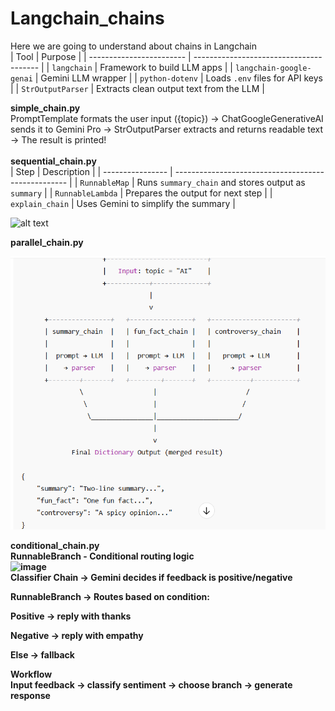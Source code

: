 # Langchain_chains
Here we are going to understand about chains in Langchain
<br>
| Tool                     | Purpose                                 |
| ------------------------ | --------------------------------------- |
| `langchain`              | Framework to build LLM apps             |
| `langchain-google-genai` | Gemini LLM wrapper                      |
| `python-dotenv`          | Loads `.env` files for API keys         |
| `StrOutputParser`        | Extracts clean output text from the LLM |

<b>simple_chain.py</b>
<br>
PromptTemplate formats the user input ({topic}) ->
ChatGoogleGenerativeAI sends it to Gemini Pro ->
StrOutputParser extracts and returns readable text ->
The result is printed!
<br>
<br>
<b>sequential_chain.py</b>
<br>
| Step             | Description                                         |
| ---------------- | --------------------------------------------------- |
| `RunnableMap`    | Runs `summary_chain` and stores output as `summary` |
| `RunnableLambda` | Prepares the output for next step                   |
| `explain_chain`  | Uses Gemini to simplify the summary                 |

![alt text](https://github.com/user-attachments/assets/fc86e9c9-f571-4f01-9acd-bfff1eaa79ff)
<br>

<b>parallel_chain.py<b>

![alt text](https://github.com/vimarsh11/Langchain_chains/blob/main/working%20_flow_parallel)

<b>conditional_chain.py</b>
<br>
RunnableBranch - Conditional routing logic
<br>
<img width="426" height="356" alt="image" src="https://github.com/user-attachments/assets/83cbac85-82e9-46fe-b20c-0c54b9697e20" />
<br>
Classifier Chain → Gemini decides if feedback is positive/negative

RunnableBranch → Routes based on condition:

Positive → reply with thanks

Negative → reply with empathy

Else → fallback

<b>Workflow<b>
<br>
Input feedback → classify sentiment → choose branch → generate response
